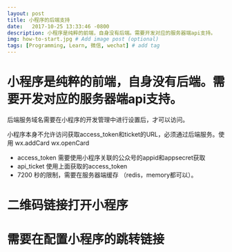 ```yaml
---
layout: post
title: 小程序的后端支持
date:   2017-10-25 13:33:46 -0800
description: 小程序是纯粹的前端，自身没有后端。需要开发对应的服务器端api支持。
img: how-to-start.jpg # Add image post (optional)
tags: [Programming, Learn, 微信, wechat] # add tag
---
```


# 小程序是纯粹的前端，自身没有后端。需要开发对应的服务器端api支持。

后端服务域名需要在小程序的开发管理中进行设置后，才可以访问。

小程序本身不允许访问获取access_token和ticket的URL，必须通过后端服务。使用 wx.addCard wx.openCard 

- access_token 需要使用小程序关联的公众号的appid和appsecret获取 
- api_ticket 使用上面获取的access_token 
- 7200 秒的限制，需要在服务器端缓存 （redis，memory都可以）。

# 二维码链接打开小程序 

# 需要在配置小程序的跳转链接
